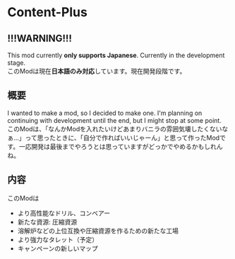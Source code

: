 # Content-Plus
<h2>!!!WARNING!!!</h2>
<p>This mod currently <b>only supports Japanese</b>. Currently in the development stage.<br>
このModは現在<b>日本語のみ対応</b>しています。現在開発段階です。</p>
<h2>概要</h2>
<p>I wanted to make a mod, so I decided to make one. I'm planning on continuing with development until the end, but I might stop at some point.<br>
このModは、「なんかModを入れたいけどあまりバニラの雰囲気壊したくないなぁ...」って思ったときに、「自分で作ればいいじゃーん」と思って作ったModです。一応開発は最後までやろうとは思っていますがどっかでやめるかもしれんね。</p>
<h2>内容</h2>
<p>このModは</p>
<ul>
<li>より高性能なドリル、コンベアー</li>
<li>新たな資源: 圧縮資源</li>
<li>溶解炉などの上位互換や圧縮資源を作るための新たな工場</li>
<li>より強力なタレット（予定）</li>
<li>キャンペーンの新しいマップ</li>
</ul>